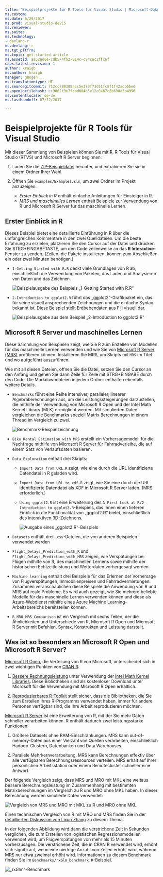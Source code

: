 ```yaml
---
title: "Beispielprojekte für R Tools für Visual Studio | Microsoft-Dokumentation"
ms.custom: 
ms.date: 6/29/2017
ms.prod: visual-studio-dev15
ms.reviewer: 
ms.suite: 
ms.technology:
- devlang-r
ms.devlang: r
ms.tgt_pltfrm: 
ms.topic: get-started-article
ms.assetid: aa52ed0e-cdb5-4fb2-814c-c94cac2ffc6f
caps.latest.revision: 1
author: kraigb
ms.author: kraigb
manager: ghogen
ms.translationtype: HT
ms.sourcegitcommit: 712cc780388acc5e373f71d51fc8f1f42adb5bed
ms.openlocfilehash: ec9862f9e7fcbd084d5e12c0467c8b608a5b4956
ms.contentlocale: de-de
ms.lasthandoff: 07/12/2017

---
```


# <a name="r-tools-for-visual-studio-sample-projects"></a>Beispielprojekte für R Tools für Visual Studio

Mit dieser Sammlung von Beispielen können Sie mit R, R Tools für Visual Studio (RTVS) und Microsoft R Server beginnen:

1. Laden Sie die [ZIP-Beispieldatei](https://github.com/Microsoft/RTVS-docs/archive/master.zip) herunter, und extrahieren Sie sie in einem Ordner Ihrer Wahl.
1. Öffnen Sie `examples/Examples.sln`, um zwei Ordner im Projekt anzuzeigen:

    - *Erster Einblick in R* enthält einfache Anleitungen für Einsteiger in R.
    - *MRS und maschinelles Lernen* enthält Beispiele zur Verwendung von R und Microsoft R Server für das maschinelle Lernen.

## <a name="a-first-look-at-r"></a>Erster Einblick in R

Dieses Beispiel bietet eine detaillierte Einführung in R über die umfangreichen Kommentare in den zwei Quelldateien. Um die beste Erfahrung zu erzielen, platzieren Sie den Cursor auf der Datei und drücken Sie STRG+EINGABETASTE, um den Code zeilenweise an das **R Interactive**-Fenster zu senden. (Zeilen, die Pakete installieren, können zum Abschließen ein oder zwei Minuten benötigen.)

- `1-Getting Started with R.R` deckt viele Grundlagen von R ab, einschließlich die Verwendung von Paketen, das Laden und Analysieren von Daten und das Zeichnen.

    ![Beispielausgabe des Beispiels „1-Getting Started with R.R“](media/samples-getting-started-output.png)

- `2-Introduction to ggplot2.R` führt das „ggplot2“-Grafikpaket ein, das für seine visuell ansprechenden Zeichnungen und die einfache Syntax bekannt ist. Diese Beispiel stellt Erdbebendaten aus Fiji visuell dar.

    ![Beispielausgabe aus dem Beispiel „2-Introduction to ggplot2.R“](media/samples-ggplot-output.png)


## <a name="microsoft-r-server-and-machine-learning"></a>Microsoft R Server und maschinelles Lernen

Diese Sammlung von Beispielen zeigt, wie Sie R zum Erstellen von Modellen für das maschinelle Lernen verwenden und wie Sie von [Microsoft R Server (MRS)](http://aka.ms/rtvs-msft-r) profitieren können. Installieren Sie MRS, um Skripts mit `MRS` im Titel und wo aufgeführt auszuführen.

Wie mit all diesen Dateien, öffnen Sie die Datei, setzen Sie den Cursor an den Anfang und gehen Sie dann Zeile für Zeile mit STRG+EINGABE durch den Code. Die Markdowndateien in jedem Ordner enthalten ebenfalls weitere Details.

- `Benchmarks` führt eine Reihe intensiver, paralleler, linearer Algebraberechnungen aus, um die Leistungssteigerungen darzustellen, die mithilfe der Verwendung von Microsoft R Open und der Intel Math Kernel Library (MLK) ermöglicht werden. Mit simulierten Daten vergleichen die Benchmarks speziell Matrix Berechnungen in einem Thread im Vergleich zu zwei.

    ![Benchmark-Beispielzeichnung](media/samples-mro-benchmark-plot.png)

- `Bike_Rental_Estimation_with_MRS` erstellt ein Vorhersagemodell für die Nachfrage mithilfe von Microsoft R Server für Fahrradverleihe, die auf einem Satz von Verlaufsdaten basieren. 

- `Data_Exploration` enthält drei Skripts:  
    - `Import Data from URL.R` zeigt, wie eine durch die URL identifizierte Datendatei in R geladen wird.
    - `Import Data from URL to xdf.R` zeigt, wie Sie eine durch die URL identifizierte Datendatei als XDF in Microsoft R Server laden. (MRS erforderlich.)
    - `Using ggplot2.R` ist eine Erweiterung des `A First Look at R/2-Introduction to ggplot2.R`-Beispiels, das Ihnen einen tieferen Einblick in die Funktionalität von „ggplot2.R“ bietet, einschließlich des interaktiven 3D-Zeichnens.

        ![Ausgabe eines „ggplot2.R“-Beispiels](media/samples-3d-interactive.png)

- `Datasets` enthält drei `.csv`-Dateien, die von anderen Beispielen verwendet werden
- `Flight_Delays_Prediction_with_R` und `Flight_Delays_Prediction_with_MRS` zeigen, wie Verspätungen bei Flügen mithilfe von R, des maschinellen Lernens sowie mithilfe der historischen Echtzeitleistung und Wetterdaten vorhergesagt werden. 
- `Machine learning` enthält drei Beispiele für das Erlernen der Vorhersage von Flugverspätungen, Immobilienpreisen und Fahrradvermietungen. Zusammen veranschaulichen diese Beispiele die Anwendung von R und MRS auf reale Probleme. Es wird auch gezeigt, wie Sie mehrere beliebte Modelle für das maschinelle Lernen verwenden können und diese als Azure-Webdienst mithilfe eines [Azure Machine Learning](https://azure.microsoft.com/services/machine-learning/)-Arbeitsbereichs bereitstellen können.

- `R_MRO_MRS_Comparison` ist ein Vergleich mit sechs Teilen, der die Ähnlichkeiten und Unterschiede von R, Microsoft R Open und Microsoft R Server mit Befehlen, Syntax, Konstrukten und Leistung darstellt.

## <a name="whats-special-about-microsoft-r-open-and-microsoft-r-server"></a>Was ist so besonders an Microsoft R Open und Microsoft R Server?

[Microsoft R Open](http://aka.ms/rtvs-r-open), die Verteilung von R von Microsoft, unterscheidet sich in zwei wichtigen Punkten von [CRAN R](https://cran.r-project.org/):

1. [Bessere Rechnungsleistung](https://mran.revolutionanalytics.com/rro/#intelmkl1) unter Verwendung der [Intel Math Kernel Libraries](https://software.intel.com/intel-mkl). Diese Bibliotheken sind als kostenloser Download unter Microsoft für die Verwendung mit Microsoft R Open erhältlich.

1. [Reproduzierbares R-Toolkit](https://mran.revolutionanalytics.com/rro/#reproducibility) stellt sicher, dass die Bibliotheken, die Sie zum Erstellen Ihres R-Programms verwendet haben, immer für andere Personen verfügbar sind, die Ihre Arbeit reproduzieren möchten.

[Microsoft R Server](http://aka.ms/rtvs-msft-r) ist eine Erweiterung von R, mit der Sie mehr Daten schneller verarbeiten können. R enthält dadurch zwei leistungsstarke Funktionen:

1. Größere Datasets ohne RAM-Einschränkungen. MRS kann out-of-memory-Daten aus einer Vielzahl von Quellen verarbeiten, einschließlich Hadoop-Clustern, Datenbanken und Data Warehouses.

1. Parallele Mehrkernverarbeitung. MRS kann Berechnungen effektiv über alle verfügbaren Berechnungsressourcen verteilen. MRS erhält auf Ihrer persönlichen Arbeitsstation oder einem Remotecluster schneller eine Antwort.

Der folgende Vergleich zeigt, dass MRS und MRO mit MKL eine weitaus bessere Berechnungsleistung im Zusammenhang mit bestimmten Matrixberechnungen im Vergleich zu R und MRO ohne MKL haben. In dieser Berechnung werden simulierte Daten verwendet:

![Vergleich von MRS und MRO mit MKL zu R und MRO ohne MKL](media/samples-speed-comparison.png)

Einen technischen Vergleich von R mit MRO und MRS finden Sie in der [detaillierten Diskussion von Lixun Zhang](http://htmlpreview.github.io/?https://github.com/lixzhang/R-MRO-MRS/blob/master/Introduction_to_MRO_and_MRS.html) zu diesem Thema.

In der folgenden Abbildung wird dann die verstrichene Zeit in Sekunden verglichen, die zum Erstellen von logistischen Regressionsmodellen verwendet wird, um Flugverspätungen von mehr als 15 Minuten vorherzusagen.  Die verstrichene Zeit, die in CRAN R verwendet wird, erhöht sich signifikant, wenn eine niedrige Anzahl von Zeilen erhöht wird, während MRS nur etwa zweimal erhöht wird. Informationen zu diesem Benchmark finden Sie im `Benchmarks/rxGlm_benchmark.R`-Beispiel.

![„rxGlm“-Benchmark](media/samples-rxGLM-benchmark.png)

